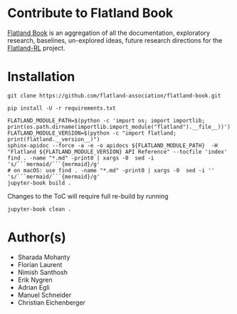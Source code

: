 # Contribute to Flatland Book

[Flatland Book](https://flatland-association.github.io/flatland-book/) is an aggregation of all the documentation, exploratory research, baselines, un-explored
ideas, future research directions for
the [Flatland-RL](https://github.com/flatland-association/flatland-rl/) project.

# Installation

```shell
git clone https://github.com/flatland-association/flatland-book.git 

pip install -U -r requirements.txt

FLATLAND_MODULE_PATH=$(python -c 'import os; import importlib; print(os.path.dirname(importlib.import_module("flatland").__file__))')
FLATLAND_MODULE_VERSION=$(python -c "import flatland; print(flatland.__version__)")
sphinx-apidoc --force -a -e -o apidocs ${FLATLAND_MODULE_PATH}  -H "Flatland ${FLATLAND_MODULE_VERSION} API Reference" --tocfile 'index'
find . -name "*.md" -print0 | xargs -0  sed -i 's/```mermaid/```{mermaid}/g'
# on macOS: use find . -name "*.md" -print0 | xargs -0  sed -i '' 's/```mermaid/```{mermaid}/g'
jupyter-book build .
```

Changes to the ToC will require full re-build by running

```shell
jupyter-book clean .
```

# Author(s)

- Sharada Mohanty
- Florian Laurent
- Nimish Santhosh
- Erik Nygren
- Adrian Egli
- Manuel Schneider
- Christian Eichenberger
